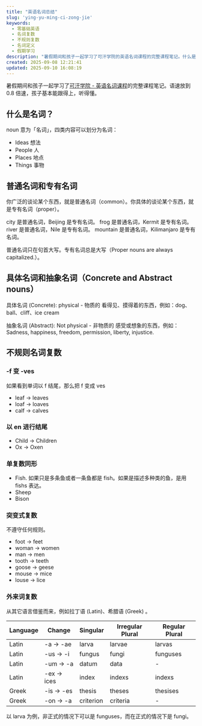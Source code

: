 ```yaml
---
title: "英语名词总结"
slug: 'ying-yu-ming-ci-zong-jie'
keywords:
  - 零基础英语
  - 名词复数
  - 不规则复数
  - 名词定义
  - 假期学习
description: "暑假期间和孩子一起学习了可汗学院的英语名词课程的完整课程笔记。什么是名词，普通名词和专有名词，具体名词和抽象名词，以及不规则名词的复数变化。"
created: 2025-09-08 12:21:41
updated: 2025-09-10 16:08:19
---
```


暑假期间和孩子一起学习了[可汗学院 - 英语名词课程](https://zh.khanacademy.org/humanities/grammar/parts-of-speech-the-noun)的完整课程笔记。语速放到 0.8 倍速，孩子基本能跟得上，听得懂。

## 什么是名词？

noun 意为「名词」，四类内容可以划分为名词：

- Ideas 想法
- People 人
- Places 地点
- Things 事物

## 普通名词和专有名词

你广泛的谈论某个东西，就是普通名词（common）。你具体的谈论某个东西，就是专有名词（proper）。

city 是普通名词，Beijing 是专有名词。
frog 是普通名词，Kermit 是专有名词。
river 是普通名词，Nile 是专有名词。
mountain 是普通名词，Kilimanjaro 是专有名词。

普通名词只在句首大写。专有名词总是大写（Proper nouns are always capitalized.）。

## 具体名词和抽象名词（Concrete and Abstract nouns）

具体名词 (Concrete): physical - 物质的
看得见、摸得着的东西，例如：dog、ball、cliff、ice cream

抽象名词 (Abstract): Not physical - 非物质的
感受或想象的东西，例如：Sadness, happiness, freedom, permission, liberty, injustice.

## 不规则名词复数

### -f 变 -ves

如果看到单词以 f 结尾，那么把 f 变成 ves

- leaf -> leaves
- loaf -> loaves
- calf -> calves

### 以 en 进行结尾

- Child -> Children
- Ox -> Oxen

### 单复数同形

- Fish. 如果只是多条鱼或者一条鱼都是 fish。如果是描述多种类的鱼，是用 fishs 表达。
- Sheep
- Bison

### 突变式复数

不遵守任何规则。

- foot → feet
- woman → women
- man → men
- tooth → teeth
- goose → geese
- mouse → mice
- louse → lice

### 外来词复数

从其它语言借鉴而来，例如拉丁语 (Latin)、希腊语 (Greek) 。

| Language | Change      | Singular  | Irregular Plural | Regular Plural |
| ---      | ---         | ---       | ---              | ---            |
| Latin    | -a -> -ae   | larva     | larvae           | larvas         |
| Latin    | -us -> -i   | fungus    | fungi            | funguses       |
| Latin    | -um -> -a   | datum     | data             | -              |
| Latin    | -ex -> ices | index     | indexs           | indexs         |
| Greek    | -is -> -es  | thesis    | theses           | thesises       |
| Greek    | -on -> -a   | criterion | criteria         | -              |

以 larva 为例，非正式的情况下可以是 funguses，而在正式的情况下是 fungi。
